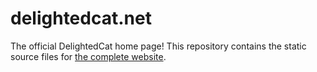 # delightedcat.net

The official DelightedCat home page! This repository contains the static source files for [the complete website](https://delightedcat.net).
